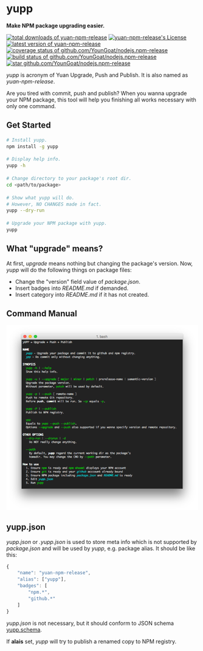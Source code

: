 #	yupp
__Make NPM package upgrading easier.__

[![total downloads of yuan-npm-release](https://img.shields.io/npm/dt/yuan-npm-release.svg)](https://www.npmjs.com/package/yuan-npm-release)
[![yuan-npm-release's License](https://img.shields.io/npm/l/yuan-npm-release.svg)](https://www.npmjs.com/package/yuan-npm-release)
[![latest version of yuan-npm-release](https://img.shields.io/npm/v/yuan-npm-release.svg)](https://www.npmjs.com/package/yuan-npm-release)
[![coverage status of github.com/YounGoat/nodejs.npm-release](https://coveralls.io/repos/github/YounGoat/nodejs.npm-release/badge.svg?branch=master)](https://coveralls.io/github/YounGoat/nodejs.npm-release2?branch=master)
[![build status of github.com/YounGoat/nodejs.npm-release](https://travis-ci.org/YounGoat/nodejs.npm-release.svg?branch=master)](https://travis-ci.org/YounGoat/nodejs.npm-release)
[![star github.com/YounGoat/nodejs.npm-release](https://img.shields.io/github/stars/YounGoat/nodejs.npm-release.svg?style=social&label=Star)](https://github.com/YounGoat/nodejs.npm-release/stargazers)

*yupp* is acronym of Yuan Upgrade, Push and Publish. It is also named as *yuan-npm-release*.

Are you tired with commit, push and publish? When you wanna upgrade your NPM package, this tool will help you finishing all works necessary with only one command.

##	Get Started

```bash
# Install yupp.
npm install -g yupp

# Display help info.
yupp -h

# Change directory to your package's root dir.
cd <path/to/package>

# Show what yupp will do.
# However, NO CHANGES made in fact.
yupp --dry-run

# Upgrade your NPM package with yupp.
yupp
```

##	What "upgrade" means?

At first, _upgrade_ means nothing but changing the package's version. Now, *yupp* will do the following things on package files:

*	Change the "version" field value of _package.json_.
*	Insert badges into _README.md_ if demanded.
*	Insert category into _README.md_ if it has not created.

##	Command Manual

![yupp -h](./doc/help.png)

##	yupp.json

*yupp.json* or *.yupp.json* is used to store meta info which is not supported by *package.json* and will be used by *yupp*, e.g. package alias. It should be like this:
```javascript
{
	"name": "yuan-npm-release",
	"alias": ["yupp"],
	"badges": [
		"npm.*",
		"github.*"
	]
}
```

*yupp.json* is not necessary, but it should conform to JSON schema [yupp.schema](./yupp.schema.json).

If __alais__ set, *yupp* will try to publish a renamed copy to NPM registry.
